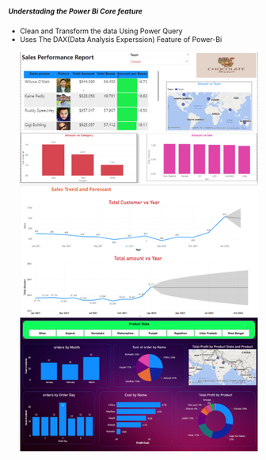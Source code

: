 ##### Understading the Power Bi Core feature
- Clean and Transform the data Using Power Query
- Uses The DAX(Data Analysis Experssion) Feature of Power-Bi
  <br><br>
![Sales_Performance_Report](https://github.com/sandeeprairai/Power-Bi-Dashboard/blob/main/sales1.PNG)
![Sales_Forescasting](https://github.com/sandeeprairai/Power-Bi-Dashboard/blob/main/sales2.PNG)
![Sales_Dax](https://github.com/sandeeprairai/Power-Bi-Dashboard/blob/main/dashboard_dax.PNG)

